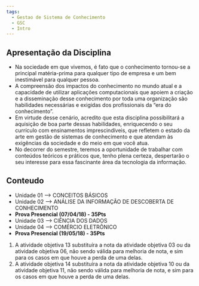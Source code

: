 ```yaml
---
tags:
  - Gestao de Sistema de Conhecimento
  - GSC
  - Intro
---
```

## Apresentação da Disciplina
- Na sociedade em que vivemos, é fato que o conhecimento tornou-se a principal matéria-prima para qualquer tipo de empresa e um bem inestimável para qualquer pessoa. 
- A compreensão dos impactos do conhecimento no mundo atual e a capacidade de utilizar aplicações computacionais que apoiem a criação e a disseminação desse conhecimento por toda uma organização são habilidades necessárias e exigidas dos profissionais da “era do conhecimento”.
- Em virtude desse cenário, acredito que esta disciplina possibilitará a aquisição de boa parte dessas habilidades, enriquecendo o seu currículo com ensinamentos imprescindíveis, que refletem o estado da arte em gestão de sistemas de conhecimento e que atendam às exigências da sociedade e do meio em que você atua.
-  No decorrer do semestre, teremos a oportunidade de trabalhar com conteúdos teóricos e práticos que, tenho plena certeza, despertarão o seu interesse para essa fascinante área da tecnologia da informação.

## Conteudo
- Unidade 01 --> CONCEITOS BÁSICOS
- Unidade 02 --> ANÁLISE DA INFORMAÇÃO DE DESCOBERTA DE CONHECIMENTO
- **Prova Presencial (07/04/18) - 35Pts**
- Unidade 03 --> CIÊNCIA DOS DADOS
- Unidade 04 --> COMÉRCIO ELETRÔNICO
- **Prova Presencial (19/05/18) - 35Pts**
 
1) A atividade objetiva 13 substituíra a nota da atividade objetiva 03 ou da atividade objetiva 06, não sendo válida para melhoria de nota, e sim para os casos em que houve a perda de uma delas. 
2) A atividade objetiva 14 substituíra a nota da atividade objetiva 10 ou da atividade objetiva 11, não sendo válida para melhoria de nota, e sim para os casos em que houve a perda de uma delas. 